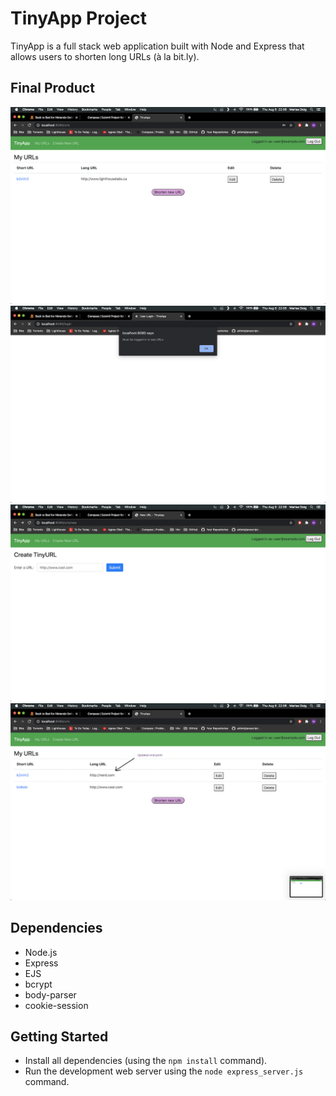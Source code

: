 # TinyApp Project

TinyApp is a full stack web application built with Node and Express that allows users to shorten long URLs (à la bit.ly).

## Final Product

!["Landing page after logging in"](https://github.com/risatronic/tinyapp/blob/master/docs/urls.png)
!["Sample redirect pop-up if not logged in"](https://github.com/risatronic/tinyapp/blob/master/docs/redirect-popup.png)
!["Adding a new URL to list"](https://github.com/risatronic/tinyapp/blob/master/docs/new-url.png)
!["Updated list with new URL and pre-existing URL changed"](https://github.com/risatronic/tinyapp/blob/master/docs/new-url-list.png)

## Dependencies

- Node.js
- Express
- EJS
- bcrypt
- body-parser
- cookie-session

## Getting Started

- Install all dependencies (using the `npm install` command).
- Run the development web server using the `node express_server.js` command.